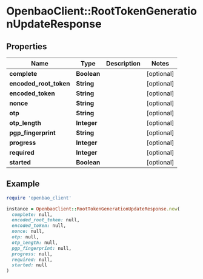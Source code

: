 # OpenbaoClient::RootTokenGenerationUpdateResponse

## Properties

| Name | Type | Description | Notes |
| ---- | ---- | ----------- | ----- |
| **complete** | **Boolean** |  | [optional] |
| **encoded_root_token** | **String** |  | [optional] |
| **encoded_token** | **String** |  | [optional] |
| **nonce** | **String** |  | [optional] |
| **otp** | **String** |  | [optional] |
| **otp_length** | **Integer** |  | [optional] |
| **pgp_fingerprint** | **String** |  | [optional] |
| **progress** | **Integer** |  | [optional] |
| **required** | **Integer** |  | [optional] |
| **started** | **Boolean** |  | [optional] |

## Example

```ruby
require 'openbao_client'

instance = OpenbaoClient::RootTokenGenerationUpdateResponse.new(
  complete: null,
  encoded_root_token: null,
  encoded_token: null,
  nonce: null,
  otp: null,
  otp_length: null,
  pgp_fingerprint: null,
  progress: null,
  required: null,
  started: null
)
```

